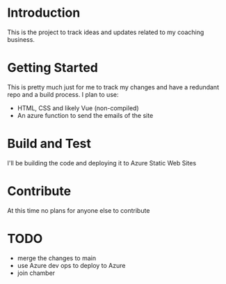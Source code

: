 # Introduction 
This is the project to track ideas and updates related to my coaching business.

# Getting Started
This is pretty much just for me to track my changes and have a redundant repo and a build process.
I plan to use:
- HTML, CSS and likely Vue (non-compiled)
- An azure function to send the emails of the site

# Build and Test
I'll be building the code and deploying it to Azure Static Web Sites

# Contribute
At this time no plans for anyone else to contribute

# TODO
- merge the changes to main
- use Azure dev ops to deploy to Azure
- join chamber